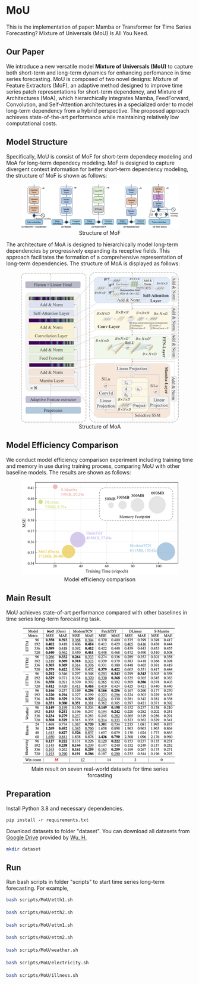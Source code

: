 # MoU
This is the implementation of paper: Mamba or Transformer for Time Series Forecasting? Mixture of Universals (MoU) Is All You Need.

## Our Paper
We introduce a new versatile model **Mixture of Universals (MoU)** to capture both short-term and long-term dynamics for enhancing perfomance in time series forecasting. MoU is composed of two novel designs: Mixture of Feature Extractors (MoF), an adaptive method designed to improve time series patch representations for short-term dependency, and Mixture of Architectures (MoA), which hierarchically integrates Mamba, FeedForward, Convolution, and Self-Attention architectures in a specialized order to model long-term dependency from a hybrid perspective. The proposed approach achieves state-of-the-art performance while maintaining relatively low computational costs. 

## Model Structure
Specifically, MoU is consist of MoF for short-term dependecy modeling and MoA for long-term dependecy modeling. 
MoF is designed to capture divergent context information for better short-term dependency modeling, the structure of MoF is shown as follows:
<div align="center">
  <figure>
    <img src="https://github.com/lunaaa95/mou/blob/main/figs/overview.png" alt="mof">
  <figcaption>Structure of MoF</figcaption>
  </figure>
</div>


The architecture of MoA is designed to hierarchically model long-term dependencies by progressively expanding its receptive fields. This approach facilitates the formation of a comprehensive representation of long-term dependencies. The structure of MoA is displayed as follows: 

<div align="center">
  <figure>
    <img src="https://github.com/lunaaa95/mou/blob/main/figs/moa.png" alt="moa">
  <figcaption>Structure of MoA</figcaption>
  </figure>
</div>

## Model Efficiency Comparison
We conduct model efficiency comparison experiment including training time and memory in use during training process, comparing MoU with other baseline models. The results are shown as follows:
<div align="center">
  <figure>
    <img src="https://github.com/lunaaa95/mou/blob/main/figs/efficiency.png" alt="eff">
  <figcaption>Model efficiency comparison</figcaption>
  </figure>
</div>

## Main Result
MoU achieves state-of-art performance compared with other baselines in time series long-term forecasting task.
<div align="center">
  <figure>
    <img src="https://github.com/lunaaa95/mou/blob/main/figs/result.png" alt="eff">
  <figcaption>Main result on seven real-world datasets for time series forcasting</figcaption>
  </figure>
</div>

## Preparation
Install Python 3.8 and necessary dependencies.
```pip
pip install -r requirements.txt
```
Download datasets to folder "dataset". You can download all datasets from [Google Drive](https://drive.google.com/drive/folders/1ZOYpTUa82_jCcxIdTmyr0LXQfvaM9vIy) provided by [Wu, H.](https://github.com/thuml/Autoformer?tab=readme)
```bash
mkdir dataset
```

## Run

Run bash scripts in folder "scripts" to start time series long-term forecasting. For example,
```bash
bash scripts/MoU/etth1.sh

bash scripts/MoU/etth2.sh

bash scripts/MoU/ettm1.sh

bash scripts/MoU/ettm2.sh

bash scripts/MoU/weather.sh

bash scripts/MoU/electricity.sh

bash scripts/MoU/illness.sh
```
